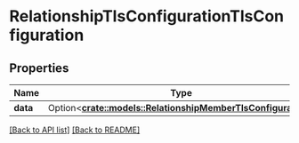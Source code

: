# RelationshipTlsConfigurationTlsConfiguration

## Properties

Name | Type | Description | Notes
------------ | ------------- | ------------- | -------------
**data** | Option<[**crate::models::RelationshipMemberTlsConfiguration**](RelationshipMemberTlsConfiguration.md)> |  | 

[[Back to API list]](../README.md#documentation-for-api-endpoints) [[Back to README]](../README.md)


